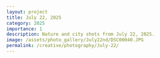 ```yaml
---
layout: project
title: July 22, 2025
category: 2025
importance: 1
description: Nature and city shots from July 22, 2025.
image: /assets/photo_gallery/July22nd/DSC00040.JPG
permalink: /creative/photography/July-22/
---
```

